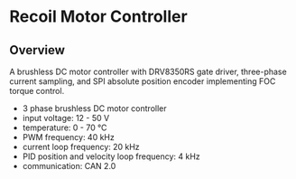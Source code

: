 # Recoil Motor Controller

## Overview

A brushless DC motor controller with DRV8350RS gate driver, three-phase current sampling, and SPI absolute position encoder implementing FOC torque control.


- 3 phase brushless DC motor controller 
- input voltage: 12 - 50 V
- temperature: 0 - 70 ℃
- PWM frequency: 40 kHz
- current loop frequency: 20 kHz
- PID position and velocity loop frequency: 4 kHz
- communication: CAN 2.0
